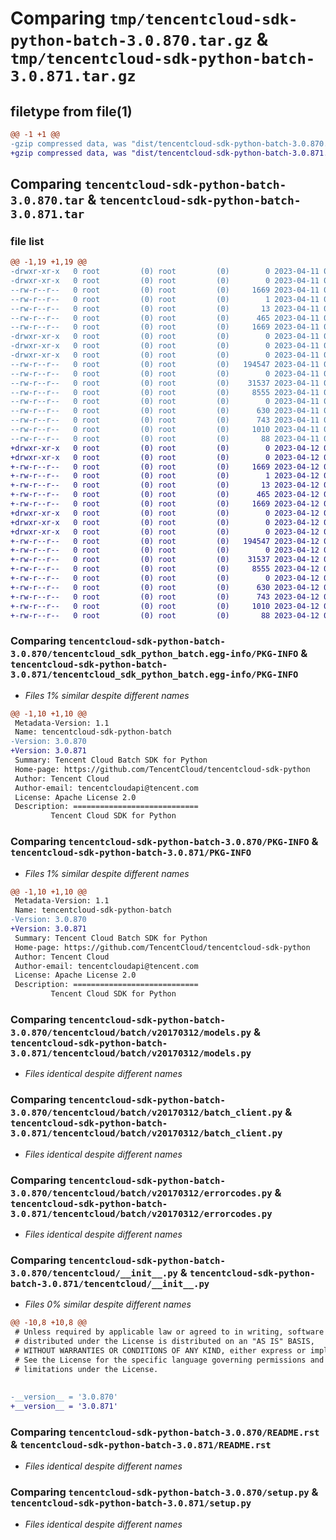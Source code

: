 # Comparing `tmp/tencentcloud-sdk-python-batch-3.0.870.tar.gz` & `tmp/tencentcloud-sdk-python-batch-3.0.871.tar.gz`

## filetype from file(1)

```diff
@@ -1 +1 @@
-gzip compressed data, was "dist/tencentcloud-sdk-python-batch-3.0.870.tar", last modified: Tue Apr 11 03:20:23 2023, max compression
+gzip compressed data, was "dist/tencentcloud-sdk-python-batch-3.0.871.tar", last modified: Wed Apr 12 00:16:10 2023, max compression
```

## Comparing `tencentcloud-sdk-python-batch-3.0.870.tar` & `tencentcloud-sdk-python-batch-3.0.871.tar`

### file list

```diff
@@ -1,19 +1,19 @@
-drwxr-xr-x   0 root         (0) root         (0)        0 2023-04-11 03:20:23.000000 tencentcloud-sdk-python-batch-3.0.870/
-drwxr-xr-x   0 root         (0) root         (0)        0 2023-04-11 03:20:23.000000 tencentcloud-sdk-python-batch-3.0.870/tencentcloud_sdk_python_batch.egg-info/
--rw-r--r--   0 root         (0) root         (0)     1669 2023-04-11 03:20:23.000000 tencentcloud-sdk-python-batch-3.0.870/tencentcloud_sdk_python_batch.egg-info/PKG-INFO
--rw-r--r--   0 root         (0) root         (0)        1 2023-04-11 03:20:23.000000 tencentcloud-sdk-python-batch-3.0.870/tencentcloud_sdk_python_batch.egg-info/dependency_links.txt
--rw-r--r--   0 root         (0) root         (0)       13 2023-04-11 03:20:23.000000 tencentcloud-sdk-python-batch-3.0.870/tencentcloud_sdk_python_batch.egg-info/top_level.txt
--rw-r--r--   0 root         (0) root         (0)      465 2023-04-11 03:20:23.000000 tencentcloud-sdk-python-batch-3.0.870/tencentcloud_sdk_python_batch.egg-info/SOURCES.txt
--rw-r--r--   0 root         (0) root         (0)     1669 2023-04-11 03:20:23.000000 tencentcloud-sdk-python-batch-3.0.870/PKG-INFO
-drwxr-xr-x   0 root         (0) root         (0)        0 2023-04-11 03:20:23.000000 tencentcloud-sdk-python-batch-3.0.870/tencentcloud/
-drwxr-xr-x   0 root         (0) root         (0)        0 2023-04-11 03:20:23.000000 tencentcloud-sdk-python-batch-3.0.870/tencentcloud/batch/
-drwxr-xr-x   0 root         (0) root         (0)        0 2023-04-11 03:20:23.000000 tencentcloud-sdk-python-batch-3.0.870/tencentcloud/batch/v20170312/
--rw-r--r--   0 root         (0) root         (0)   194547 2023-04-11 03:20:23.000000 tencentcloud-sdk-python-batch-3.0.870/tencentcloud/batch/v20170312/models.py
--rw-r--r--   0 root         (0) root         (0)        0 2023-04-11 03:20:23.000000 tencentcloud-sdk-python-batch-3.0.870/tencentcloud/batch/v20170312/__init__.py
--rw-r--r--   0 root         (0) root         (0)    31537 2023-04-11 03:20:23.000000 tencentcloud-sdk-python-batch-3.0.870/tencentcloud/batch/v20170312/batch_client.py
--rw-r--r--   0 root         (0) root         (0)     8555 2023-04-11 03:20:23.000000 tencentcloud-sdk-python-batch-3.0.870/tencentcloud/batch/v20170312/errorcodes.py
--rw-r--r--   0 root         (0) root         (0)        0 2023-04-11 03:20:23.000000 tencentcloud-sdk-python-batch-3.0.870/tencentcloud/batch/__init__.py
--rw-r--r--   0 root         (0) root         (0)      630 2023-04-11 03:20:23.000000 tencentcloud-sdk-python-batch-3.0.870/tencentcloud/__init__.py
--rw-r--r--   0 root         (0) root         (0)      743 2023-04-11 03:20:23.000000 tencentcloud-sdk-python-batch-3.0.870/README.rst
--rw-r--r--   0 root         (0) root         (0)     1010 2023-04-11 03:20:23.000000 tencentcloud-sdk-python-batch-3.0.870/setup.py
--rw-r--r--   0 root         (0) root         (0)       88 2023-04-11 03:20:23.000000 tencentcloud-sdk-python-batch-3.0.870/setup.cfg
+drwxr-xr-x   0 root         (0) root         (0)        0 2023-04-12 00:16:10.000000 tencentcloud-sdk-python-batch-3.0.871/
+drwxr-xr-x   0 root         (0) root         (0)        0 2023-04-12 00:16:10.000000 tencentcloud-sdk-python-batch-3.0.871/tencentcloud_sdk_python_batch.egg-info/
+-rw-r--r--   0 root         (0) root         (0)     1669 2023-04-12 00:16:10.000000 tencentcloud-sdk-python-batch-3.0.871/tencentcloud_sdk_python_batch.egg-info/PKG-INFO
+-rw-r--r--   0 root         (0) root         (0)        1 2023-04-12 00:16:10.000000 tencentcloud-sdk-python-batch-3.0.871/tencentcloud_sdk_python_batch.egg-info/dependency_links.txt
+-rw-r--r--   0 root         (0) root         (0)       13 2023-04-12 00:16:10.000000 tencentcloud-sdk-python-batch-3.0.871/tencentcloud_sdk_python_batch.egg-info/top_level.txt
+-rw-r--r--   0 root         (0) root         (0)      465 2023-04-12 00:16:10.000000 tencentcloud-sdk-python-batch-3.0.871/tencentcloud_sdk_python_batch.egg-info/SOURCES.txt
+-rw-r--r--   0 root         (0) root         (0)     1669 2023-04-12 00:16:10.000000 tencentcloud-sdk-python-batch-3.0.871/PKG-INFO
+drwxr-xr-x   0 root         (0) root         (0)        0 2023-04-12 00:16:10.000000 tencentcloud-sdk-python-batch-3.0.871/tencentcloud/
+drwxr-xr-x   0 root         (0) root         (0)        0 2023-04-12 00:16:10.000000 tencentcloud-sdk-python-batch-3.0.871/tencentcloud/batch/
+drwxr-xr-x   0 root         (0) root         (0)        0 2023-04-12 00:16:10.000000 tencentcloud-sdk-python-batch-3.0.871/tencentcloud/batch/v20170312/
+-rw-r--r--   0 root         (0) root         (0)   194547 2023-04-12 00:16:10.000000 tencentcloud-sdk-python-batch-3.0.871/tencentcloud/batch/v20170312/models.py
+-rw-r--r--   0 root         (0) root         (0)        0 2023-04-12 00:16:10.000000 tencentcloud-sdk-python-batch-3.0.871/tencentcloud/batch/v20170312/__init__.py
+-rw-r--r--   0 root         (0) root         (0)    31537 2023-04-12 00:16:10.000000 tencentcloud-sdk-python-batch-3.0.871/tencentcloud/batch/v20170312/batch_client.py
+-rw-r--r--   0 root         (0) root         (0)     8555 2023-04-12 00:16:10.000000 tencentcloud-sdk-python-batch-3.0.871/tencentcloud/batch/v20170312/errorcodes.py
+-rw-r--r--   0 root         (0) root         (0)        0 2023-04-12 00:16:10.000000 tencentcloud-sdk-python-batch-3.0.871/tencentcloud/batch/__init__.py
+-rw-r--r--   0 root         (0) root         (0)      630 2023-04-12 00:16:10.000000 tencentcloud-sdk-python-batch-3.0.871/tencentcloud/__init__.py
+-rw-r--r--   0 root         (0) root         (0)      743 2023-04-12 00:16:10.000000 tencentcloud-sdk-python-batch-3.0.871/README.rst
+-rw-r--r--   0 root         (0) root         (0)     1010 2023-04-12 00:16:10.000000 tencentcloud-sdk-python-batch-3.0.871/setup.py
+-rw-r--r--   0 root         (0) root         (0)       88 2023-04-12 00:16:10.000000 tencentcloud-sdk-python-batch-3.0.871/setup.cfg
```

### Comparing `tencentcloud-sdk-python-batch-3.0.870/tencentcloud_sdk_python_batch.egg-info/PKG-INFO` & `tencentcloud-sdk-python-batch-3.0.871/tencentcloud_sdk_python_batch.egg-info/PKG-INFO`

 * *Files 1% similar despite different names*

```diff
@@ -1,10 +1,10 @@
 Metadata-Version: 1.1
 Name: tencentcloud-sdk-python-batch
-Version: 3.0.870
+Version: 3.0.871
 Summary: Tencent Cloud Batch SDK for Python
 Home-page: https://github.com/TencentCloud/tencentcloud-sdk-python
 Author: Tencent Cloud
 Author-email: tencentcloudapi@tencent.com
 License: Apache License 2.0
 Description: ============================
         Tencent Cloud SDK for Python
```

### Comparing `tencentcloud-sdk-python-batch-3.0.870/PKG-INFO` & `tencentcloud-sdk-python-batch-3.0.871/PKG-INFO`

 * *Files 1% similar despite different names*

```diff
@@ -1,10 +1,10 @@
 Metadata-Version: 1.1
 Name: tencentcloud-sdk-python-batch
-Version: 3.0.870
+Version: 3.0.871
 Summary: Tencent Cloud Batch SDK for Python
 Home-page: https://github.com/TencentCloud/tencentcloud-sdk-python
 Author: Tencent Cloud
 Author-email: tencentcloudapi@tencent.com
 License: Apache License 2.0
 Description: ============================
         Tencent Cloud SDK for Python
```

### Comparing `tencentcloud-sdk-python-batch-3.0.870/tencentcloud/batch/v20170312/models.py` & `tencentcloud-sdk-python-batch-3.0.871/tencentcloud/batch/v20170312/models.py`

 * *Files identical despite different names*

### Comparing `tencentcloud-sdk-python-batch-3.0.870/tencentcloud/batch/v20170312/batch_client.py` & `tencentcloud-sdk-python-batch-3.0.871/tencentcloud/batch/v20170312/batch_client.py`

 * *Files identical despite different names*

### Comparing `tencentcloud-sdk-python-batch-3.0.870/tencentcloud/batch/v20170312/errorcodes.py` & `tencentcloud-sdk-python-batch-3.0.871/tencentcloud/batch/v20170312/errorcodes.py`

 * *Files identical despite different names*

### Comparing `tencentcloud-sdk-python-batch-3.0.870/tencentcloud/__init__.py` & `tencentcloud-sdk-python-batch-3.0.871/tencentcloud/__init__.py`

 * *Files 0% similar despite different names*

```diff
@@ -10,8 +10,8 @@
 # Unless required by applicable law or agreed to in writing, software
 # distributed under the License is distributed on an "AS IS" BASIS,
 # WITHOUT WARRANTIES OR CONDITIONS OF ANY KIND, either express or implied.
 # See the License for the specific language governing permissions and
 # limitations under the License.
 
 
-__version__ = '3.0.870'
+__version__ = '3.0.871'
```

### Comparing `tencentcloud-sdk-python-batch-3.0.870/README.rst` & `tencentcloud-sdk-python-batch-3.0.871/README.rst`

 * *Files identical despite different names*

### Comparing `tencentcloud-sdk-python-batch-3.0.870/setup.py` & `tencentcloud-sdk-python-batch-3.0.871/setup.py`

 * *Files identical despite different names*


